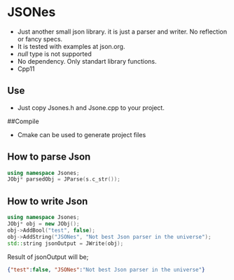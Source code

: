 # JSONes

* Just another small json library. it is just a parser and writer. No reflection or fancy specs.
* It is tested with examples at json.org.
* *null* type is not supported
* No dependency. Only standart library functions.
* Cpp11

## Use
* Just copy Jsones.h and Jsone.cpp to your project.

##Compile
* Cmake can be used to generate project files


## How to parse Json

```c++
using namespace Jsones;
JObj* parsedObj = JParse(s.c_str());
```

## How to write Json

```c++
using namespace Jsones;
JObj* obj = new JObj();
obj->AddBool("test", false);
obj->AddString("JSONes", "Not best Json parser in the universe");
std::string jsonOutput = JWrite(obj);
```
Result of jsonOutput will be;
```json
{"test":false, "JSONes":"Not best Json parser in the universe"}
```
